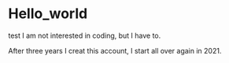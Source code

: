 # Hello_world
test
I am not interested in coding, but I have to.

After three years I creat this account, I start all over again in 2021.
